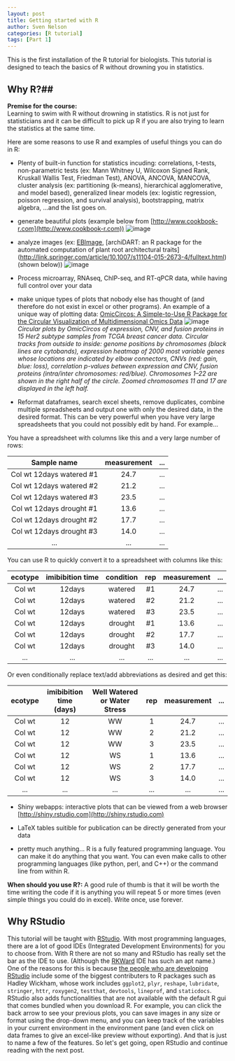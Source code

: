 ```yaml
---
layout: post
title: Getting started with R
author: Sven Nelson
categories: [R tutorial]
tags: [Part 1]
---
```

This is the first installation of the R tutorial for biologists.  This tutorial is designed to teach the basics of R without drowning you in statistics.

## Why R?##
**Premise for the course:**  
Learning to swim with R without drowning in statistics.  R is not just for statisticians and it can be difficult to pick up R if you are also trying to learn the statistics at the same time.   

Here are some reasons to use R and examples of useful things you can do in R:

- Plenty of built-in function for statistics incuding: correlations, t-tests, non-parametric tests (ex: Mann Whitney U, Wilcoxon Signed Rank, Kruskall Wallis Test, Friedman Test), ANOVA, ANCOVA, MANCOVA, cluster analysis (ex: partitioning (k-means), hierarchical agglomerative, and model based), generalized linear models (ex: logistic regression, poisson regression, and survival analysis), bootstrapping, matrix algebra, ...and the list goes on.

- generate beautiful plots (example below from [http://www.cookbook-r.com](http://www.cookbook-r.com))
![image](http://www.cookbook-r.com/Graphs/Multiple_graphs_on_one_page_(ggplot2)/figure/unnamed-chunk-3-1.png)

- analyze images (ex: [EBImage](http://www.bioconductor.org/packages/2.13/bioc/html/EBImage.html), [archiDART: an R package for the automated computation of plant root architectural traits] (http://link.springer.com/article/10.1007/s11104-015-2673-4/fulltext.html) (shown below))
![image](https://static-content.springer.com/image/art%3A10.1007%2Fs11104-015-2673-4/MediaObjects/11104_2015_2673_Fig2_HTML.gif)

- Process microarray, RNAseq, ChIP-seq, and RT-qPCR data, while having full control over your data

- make unique types of plots that nobody else has thought of (and therefore do not exist in excel or other programs).  An example of a unique way of plotting data: [OmicCircos: A Simple-to-Use R Package for the Circular Visualization of Multidimensional Omics Data](http://www.ncbi.nlm.nih.gov/pmc/articles/PMC3921174/) 
![image](http://www.ncbi.nlm.nih.gov/pmc/articles/PMC3921174/bin/cin-13-2014-013f1.jpg)
*Circular plots by OmicCircos of expression, CNV, and fusion proteins in 15 Her2 subtype samples from TCGA breast cancer data. Circular tracks from outside to inside: genome positions by chromosomes (black lines are cytobands), expression heatmap of 2000 most variable genes whose locations are indicated by elbow connectors, CNVs (red: gain, blue: loss), correlation p-values between expression and CNV, fusion proteins (intra/inter chromosomes: red/blue). Chromosomes 1–22 are shown in the right half of the circle. Zoomed chromosomes 11 and 17 are displayed in the left half.*

- Reformat dataframes, search excel sheets, remove duplicates, combine multiple spreadsheets and output one with only the desired data, in the desired format.  This can be very powerful when you have very large spreadsheets that you could not possibly edit by hand. For example... 

You have a spreadsheet with columns like this and a very large number of rows:  

| Sample name		| measurement	 | ... |
|:-----------------:|:---------------:|:---------------:|
| Col wt 12days watered #1  	| 24.7 | ... |
| Col wt 12days watered #2  	| 21.2 | ... |
| Col wt 12days watered #3  	| 23.5 | ... |
| Col wt 12days drought #1  	| 13.6 | ... |
| Col wt 12days drought #2  	| 17.7 | ... |
| Col wt 12days drought #3  	| 14.0 | ... |
| ...  	| ... | ... |

You can use R to quickly convert it to a spreadsheet with columns like this:

| ecotype | imibibition time | condition | rep		| measurement	 | ... |
|:------:|:------:|:------:|:------:|:------:|:------:|
| Col wt | 12days | watered | #1	| 24.7 | ... |
| Col wt | 12days | watered | #2	| 21.2 | ... |
| Col wt | 12days | watered | #3	| 23.5 | ... |
| Col wt | 12days | drought | #1	| 13.6 | ... |
| Col wt | 12days | drought | #2	| 17.7 | ... |
| Col wt | 12days | drought | #3	| 14.0 | ... |
| ... | ... | ... | ... | ... | ... |

Or even conditionally replace text/add abbreviations as desired and get this:

| ecotype | imibibition <br>time (days) | Well Watered <br>or Water Stress | rep		| measurement	 | ... |
|:------:|:------:|:------:|:------:|:------:|:------:|
| Col wt | 12 | WW | 1	| 24.7 | ... |
| Col wt | 12 | WW | 2	| 21.2 | ... |
| Col wt | 12 | WW | 3	| 23.5 | ... |
| Col wt | 12 | WS | 1	| 13.6 | ... |
| Col wt | 12 | WS | 2	| 17.7 | ... |
| Col wt | 12 | WS | 3	| 14.0 | ... |
| ... | ... | ... | ... | ... | ... |   

- Shiny webapps: interactive plots that can be viewed from a web browser [http://shiny.rstudio.com](http://shiny.rstudio.com)

- LaTeX tables suitible for publication can be directly generated from your data

- pretty much anything… R is a fully featured programming language.  You can make it do anything that you want.  You can even make calls to other programming languages (like python, perl, and C++) or the command line from within R.  

**When should you use R?:** A good rule of thumb is that it will be worth the time writing the code if it is anything you will repeat 5 or more times (even simple things you could do in excel).  Write once, use forever.  

## Why RStudio ##

This tutorial will be taught with [RStudio](https://www.rstudio.com).  With most programming languages, there are a lot of good IDEs (Integrated Development Environments) for you to choose from.  With R there are not so many and RStudio has really set the bar as the IDE to use.  (Although the [RKWard](https://rkward.kde.org) IDE has such an apt name.)  One of the reasons for this is because [the people who are developing RStudio](https://www.rstudio.com/about/) include some of the biggest contributers to R packages such as Hadley Wickham, whose work includes `ggplot2`, `plyr`, `reshape`, `lubridate`, `stringer`, `httr`, `roxygen2`, `testthat`, `devtools`, `lineprof`, and `staticdocs`.  RStudio also adds functionalities that are not available with the default R gui that comes bundled when you download R.  For example, you can click the back arrow to see your previous plots, you can save images in any size or format using the drop-down menu, and you can keep track of the variables in your current environment in the environment pane (and even click on data frames to give an excel-like preview without exporting).  And that is just to name a few of the features.  So let's get going, open RStudio and continue reading with the next post.

